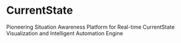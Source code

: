 # CurrentState
Pioneering Situation Awareness Platform for Real-time CurrentState Visualization and Intelligent Automation Engine
